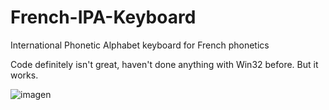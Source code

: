 # French-IPA-Keyboard
International Phonetic Alphabet keyboard for French phonetics

Code definitely isn't great, haven't done anything with Win32 before. But it works.

![imagen](https://user-images.githubusercontent.com/29414980/215402273-912c4f98-97a1-4d6e-b11c-a776179b1bb8.png)
